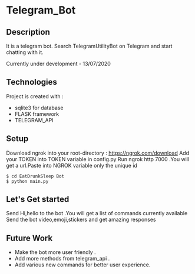 # Telegram_Bot

## Description
It is a telegram bot. Search TelegramUtilityBot on Telegram and start chatting with it.

Currently under development - 13/07/2020

## Technologies

Project is created with :

* sqlite3 for database
* FLASK framework
* TELEGRAM_API


## Setup

Download ngrok into your root-directory : https://ngrok.com/download
Add your TOKEN into TOKEN variable in config.py
Run ngrok http 7000 .You will get a url.Paste into NGROK variable only the unique id

```
$ cd EatDrunkSleep Bot
$ python main.py

```

## Let's Get started 

Send Hi,hello to the bot .You will get a list of commands currently available
Send the bot video,emoji,stickers and get amazing responses

## Future Work

* Make the bot more user friendly .
* Add more methods from telegram_api .
* Add various new commands for better user experience.
